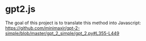 # gpt2.js

The goal of this project is to translate this method into Javascript: https://github.com/minimaxir/gpt-2-simple/blob/master/gpt_2_simple/gpt_2.py#L355-L449
